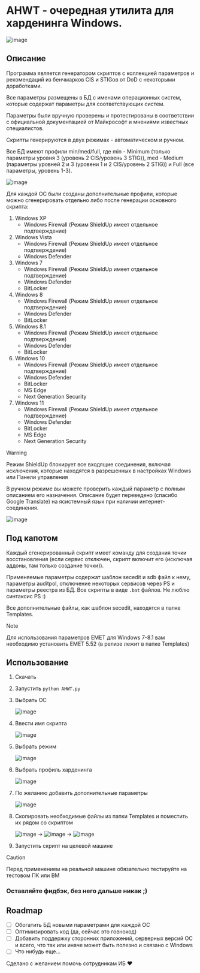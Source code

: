 # AHWT - очередная утилита для харденинга Windows.
![image](https://github.com/n0rthl1ght/ahwt/assets/92512883/f60dd952-296c-4574-9129-88e59e66e352)

## Описание
Программа является генератором скриптов с коллекцией параметров и рекомендаций из бенчмарков CIS и STIGов от DoD с некоторыми доработками.

Все параметры размещены в БД с именами операционных систем, которые содержат параметры для соответствующих систем.

Параметры были вручную проверены и протестированы в соответствии с официальной документацией от Майкрософт и мнениями известных специалистов.

Скрипты генерируются в двух режимах - автоматическом и ручном.

Все БД имеют профили min/med/full, где min - Minimum (только параметры уровня 3 (уровень 2 CIS/уровень 3 STIG)), med - Medium (параметры уровней 2 и 3 (уровени 1 и 2 CIS/уровень 2 STIG)) и Full (все параметры, уровень 1-3).

![image](https://github.com/n0rthl1ght/ahwt/assets/92512883/406eca52-b9d1-44e3-854b-f1e24e037ee6)

Для каждой ОС были созданы дополнительные профили, которые можно сгенерировать отдельно либо после генерации основного скрипта:
1. Windows XP
   - Windows Firewall (Режим ShieldUp имеет отдельное подтверждение)
2. Windows Vista
   - Windows Firewall (Режим ShieldUp имеет отдельное подтверждение)
   - Windows Defender
3. Windows 7
   - Windows Firewall (Режим ShieldUp имеет отдельное подтверждение)
   - Windows Defender
   - BitLocker
4. Windows 8
   - Windows Firewall (Режим ShieldUp имеет отдельное подтверждение)
   - Windows Defender
   - BitLocker
5. Windows 8.1
   - Windows Firewall (Режим ShieldUp имеет отдельное подтверждение)
   - Windows Defender
   - BitLocker
6. Windows 10
   - Windows Firewall (Режим ShieldUp имеет отдельное подтверждение)
   - Windows Defender
   - BitLocker
   - MS Edge
   - Next Generation Security
7. Windows 11
   - Windows Firewall (Режим ShieldUp имеет отдельное подтверждение)
   - Windows Defender
   - BitLocker
   - MS Edge
   - Next Generation Security

> [!WARNING]
> Режим ShieldUp блокирует все входящие соединения, включая исключения, которые находятся в разрешенных в настройках Windows или Панели управления

В ручном режиме вы можете проверить каждый параметр с полным описанием его назначения. Описание будет переведено (спасибо Google Translate) на ясистемный язык при наличии интернет-соединения.

![image](https://github.com/n0rthl1ght/ahwt/assets/92512883/f7be2112-60d7-44e7-b597-bb5cb690455e)

## Под капотом

Каждый сгенерированный скрипт имеет команду для создания точки восстановления (если сервис отключен, скрипт включит его (исключая аддоны, там только создание точки)).

Применяемые параметры содержат шаблон secedit и sdb файл к нему, параметры auditpol, отключение некоторых сервисов через PS и параметры реестра из БД. 
Все скрипты в виде ```.bat``` файлов. Не люблю синтаксис PS :)

Все дополнительные файлы, как шаблон secedit, находятся в папке Templates.

> [!NOTE]
> Для использования параметров EMET для Windows 7-8.1 вам необходимо установить EMET 5.52 (в релизе лежит в папке Templates)

## Использование

1. Скачать
2. Запустить ```python AHWT.py```
3. Выбрать ОС
   
   ![image](https://github.com/n0rthl1ght/ahwt/assets/92512883/9944050a-6efb-4bb1-a845-eed1859c4604)

4. Ввести имя скрипта

   ![image](https://github.com/n0rthl1ght/ahwt/assets/92512883/6ef6f64f-d7ff-4c9c-a802-3e988e1ac7ec)

5. Выбрать режим
   
   ![image](https://github.com/n0rthl1ght/ahwt/assets/92512883/51373b37-c385-40e5-adea-a66be9443935)

6. Выбрать профиль харденинга

   ![image](https://github.com/n0rthl1ght/ahwt/assets/92512883/cf7d3cea-a8e2-4c85-8962-d7ff3fc8209d)

7. По желанию добавить дополнительные параметры

   ![image](https://github.com/n0rthl1ght/ahwt/assets/92512883/429dd5a9-2388-4d16-a4e6-fc35f71a50e6)

8. Скопировать необходимые файлы из папки Templates и поместить их рядом со скриптом

    ![image](https://github.com/n0rthl1ght/ahwt/assets/92512883/531edd63-58b0-489f-9a87-12ed33c08e81) -> ![image](https://github.com/n0rthl1ght/ahwt/assets/92512883/3cbdaf57-74c3-4236-9abf-cb9feaf837f1) -> ![image](https://github.com/n0rthl1ght/ahwt/assets/92512883/b1c0e6dc-6942-4bc4-b779-1988c6824f16)

9. Запустить скрипт на целевой машине

> [!CAUTION]
> Перед применением на реальной машине обязательно тестируйте на тестовом ПК или ВМ

### Оставляйте фидбэк, без него дальше никак ;)

## Roadmap
- [ ] Обогатить БД новыми параметрами для каждой ОС
- [ ] Оптимизировать код (да, сейчас это говнокод)
- [ ] Добавить поддержку сторонних приложений, серверных версий ОС и всего, что так или иначе может быть полезно и связано с Windows
- [ ] Что нибудь еще...

Сделано с желанием помочь сотрудникам ИБ ❤️
